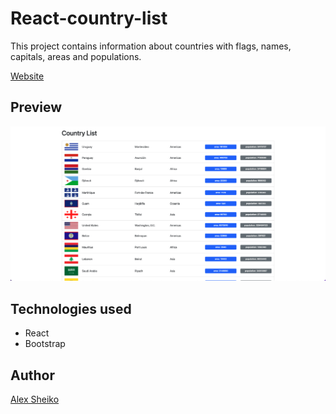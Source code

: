 # React-country-list

This project contains information about countries with flags, names, capitals, areas and populations.

[Website](https://github.com/Alex-Sheiko/react-country-list)

## Preview

![Image](https://github.com/Alex-Sheiko/react-country-list/blob/main/src/preview/react-country-list.png)

## Technologies used

- React
- Bootstrap

## Author

[Alex Sheiko](https://github.com/Alex-Sheiko)
